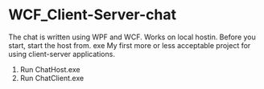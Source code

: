 # WCF_Client-Server-chat
The chat is written using WPF and WCF. Works on local hostin. Before you start, start the host from. exe
My first more or less acceptable project for using client-server applications. 
1) Run ChatHost.exe
2) Run ChatClient.exe
